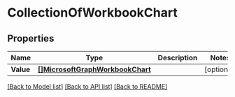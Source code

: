 # CollectionOfWorkbookChart

## Properties

Name | Type | Description | Notes
------------ | ------------- | ------------- | -------------
**Value** | [**[]MicrosoftGraphWorkbookChart**](microsoft.graph.workbookChart.md) |  | [optional] 

[[Back to Model list]](../README.md#documentation-for-models) [[Back to API list]](../README.md#documentation-for-api-endpoints) [[Back to README]](../README.md)


